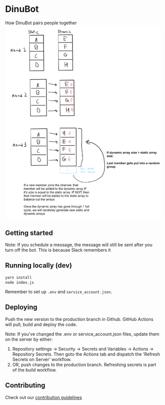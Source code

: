 # DinuBot

How DinuBot pairs people together
![DinuBot Pairing Diagram](./images/dinubotAlgo.png)

<!--- Brief description of the project and what it's used for] -->

## Getting started

<!--- Make sure to include any additional steps like setting env variables] -->

Note: If you schedule a message, the message will still be sent after you turn off the bot. This is because Slack remembers it

## Running locally (dev)

```
yarn install
node index.js
```

Remember to set up `.env` and `service_account.json`.

## Deploying

Push the new version to the production branch in Github. GitHub Actions will pull, build and deploy the code.

Note: If you've changed the .env or service_account.json files, update them on the server by either:
1. Repository settings -> Security -> Secrets and Variables -> Actions -> Repository Secrets.
    Then goto the Actions tab and dispatch the 'Refresh Secrets on Server' workflow.
2. OR, push changes to the production branch. Refreshing secrets is part of the build workflow.


## Contributing

Check out our [contribution guidelines](<!--- Link to CONTRIBUTING.md -->)
